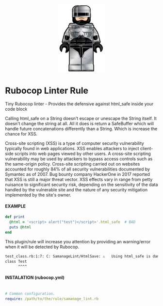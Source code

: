 <p align="center">
  <img width="150px" src="https://raw.githubusercontent.com/nudelx/RubocopRule/master/img/rubocop.png" alt="RuboCop Lego"/>
</p>
  
# Rubocop Linter Rule

Tiny Rubocop linter - Provides the defensive against html_safe inside your code block

Calling html_safe on a String doesn't escape or unescape the String itself. It doesn't change the string at all. All it does is return a SafeBuffer which will handle future concatenations differently than a String. Which is increase the chance for XSS.

Cross-site scripting (XSS) is a type of computer security vulnerability typically found in web applications. XSS enables attackers to inject client-side scripts into web pages viewed by other users. A cross-site scripting vulnerability may be used by attackers to bypass access controls such as the same-origin policy. Cross-site scripting carried out on websites accounted for roughly 84% of all security vulnerabilities documented by Symantec as of 2007. Bug bounty company HackerOne in 2017 reported that XSS is still a major threat vector. XSS effects vary in range from petty nuisance to significant security risk, depending on the sensitivity of the data handled by the vulnerable site and the nature of any security mitigation implemented by the site's owner.

#### EXAMPLE

```RUBY
def print
  @html = '<script> alert("test")</script>'.html_safe  # BAD
  puts @html
end
```

This plugin/rule will increase you attention by providing an warning/error
when it will be detected by Rubocop.

```BASH
test_class.rb:1:7: C: SamanageLint/HtmlSave: ⚠️   Using html_safe is dangerous and requires additional approval
class Test
      ^^^^
```

#### INSTALATION (rubocop.yml)

```YAML

# Common configuration.
require: /path/to/the/rule/samanage_lint.rb


```
